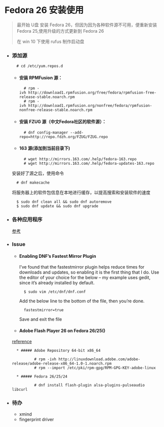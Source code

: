 # Fedora 26 安装使用
> 最开始 U盘 安装 Fedora 26，但因为因为各种软件源不可用，便重新安装 Fedora 25,使用升级的方式更新到 Fedora 26
>
> 在 win 10 下使用 rufus 制作启动盘

- ### 添加源    

        # cd /etc/yum.repos.d

    * #### 安装 RPMFusion 源：

            # rpm -ivh http://download1.rpmfusion.org/free/fedora/rpmfusion-free-release-stable.noarch.rpm
            # rpm -ivh http://download1.rpmfusion.org/nonfree/fedora/rpmfusion-nonfree-release-stable.noarch.rpm

    * #### 安装 FZUG 源（中文Fedora社区的软件源）：

            # dnf config-manager --add-repo=http://repo.fdzh.org/FZUG/FZUG.repo

    * #### 163 源(添加到当前目录下)

            # wget http://mirrors.163.com/.help/fedora-163.repo
            # wget http://mirrors.163.com/.help/fedora-updates-163.repo

    安装好了源之后，使用命令

        # dnf makecache

    将服务器上的软件包信息在本地进行缓存，以提高搜索和安装软件的速度

        $ sudo dnf clean all && sudo dnf autoremove
        $ sudo dnf update && sudo dnf upgrade

- ### 各种应用程序

    [参考](https://github.com/luanxxys/env/software)

- ### Issue

    + #### Enabling DNF’s Fastest Mirror Plugin

        I’ve found that the fastestmirror plugin helps reduce times for downloads and updates, so enabling it is the first thing that I do.  Use the editor of your choice for the below – my example uses gedit, since it’s already installed by default.

            $ sudo vim /etc/dnf/dnf.conf

        Add the below line to the bottom of the file, then you’re done.

            fastestmirror=true

        Save and exit the file

    + #### Adobe Flash Player 26 on Fedora 26/25()

    [reference](https://www.if-not-true-then-false.com/2010/install-adobe-flash-player-10-on-fedora-centos-red-hat-rhel/)

        * ##### Adobe Repository 64-bit x86_64

                # rpm -ivh http://linuxdownload.adobe.com/adobe-release/adobe-release-x86_64-1.0-1.noarch.rpm
                # rpm --import /etc/pki/rpm-gpg/RPM-GPG-KEY-adobe-linux

        * ##### Fedora 26/25/24

                # dnf install flash-plugin alsa-plugins-pulseaudio libcurl

- ### 待办

    + xmind
    + fingerprint driver
